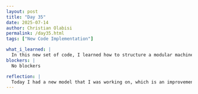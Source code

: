```yaml
---
layout: post
title: "Day 35"
date: 2025-07-14
author: Christian Olabisi
permalink: /day35.html
tags: ["New Code Implementation"]

what_i_learned: |
  In this new set of code, I learned how to structure a modular machine learning project with reusable components like models, attacks, and training utilities. I  implemented an adversarial training in PyTorch, focusing on building specialist models to defend against specific attack types such as PGD and FGSM. I also learned how to manage the Python path and package structure in Google Colab to ensure my modules load correctly. The code would track, visualize, and build a better, scalable AI defense pipeline.
blockers: |
  No blockers

reflection: |
  Today I had a new model that I was working on, which is an improvement from my old one, so I just worked on making sure that all libraries that needed to be installed were installed correctly. Once they were installed, I ran the code and now im just waiting to see my results.
---
```

